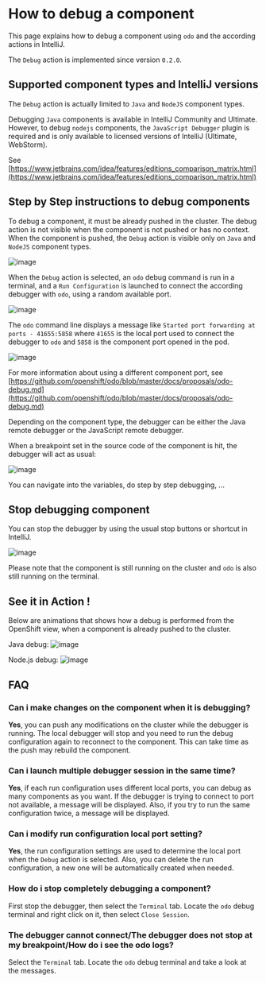 # How to debug a component
This page explains how to debug a component using `odo` and the according actions in IntelliJ.

The `Debug` action is implemented since version `0.2.0`.

## Supported component types and IntelliJ versions
The `Debug` action is actually limited to `Java` and `NodeJS` component types.

Debugging `Java` components is available in IntelliJ Community and Ultimate.
However, to debug `nodejs` components, the `JavaScript Debugger` plugin is required and is only available to licensed versions of IntelliJ (Ultimate, WebStorm).

See [https://www.jetbrains.com/idea/features/editions_comparison_matrix.html](https://www.jetbrains.com/idea/features/editions_comparison_matrix.html)

## Step by Step instructions to debug components

To debug a component, it must be already pushed in the cluster. The debug action is not visible when the component is not pushed or has no context.
When the component is pushed, the `Debug` action is visible only on `Java` and `NodeJS` component types.

![image](debug-action-ui.png)

When the `Debug` action is selected, an `odo` debug command is run in a terminal, and a `Run Configuration` is launched to connect the according debugger with `odo`, using a random available port.

![image](remote-debugger-connected.png)

The `odo` command line displays a message like `Started port forwarding at ports - 41655:5858` where `41655` is the local port used to connect the debugger to `odo` and `5858` is the component port opened in the pod.

![image](odo-debug-terminal.png)

For more information about using a different component port, see [https://github.com/openshift/odo/blob/master/docs/proposals/odo-debug.md](https://github.com/openshift/odo/blob/master/docs/proposals/odo-debug.md)

Depending on the component type, the debugger can be either the Java remote debugger or the JavaScript remote debugger.

When a breakpoint set in the source code of the component is hit, the debugger will act as usual: 

![image](remote-debugger-suspended.png)

You can navigate into the variables, do step by step debugging, ...

## Stop debugging component

You can stop the debugger by using the usual stop buttons or shortcut in IntelliJ. 

![image](run-configuration.png)

Please note that the component is still running on the cluster and `odo` is also still running on the terminal.

## See it in Action !
Below are animations that shows how a debug is performed from the OpenShift view, when a component is already pushed to the cluster.

Java debug: 
![image](java-debug-intellij.gif)

Node.js debug: 
![image](nodejs-debug-intellij.gif)

## FAQ

### Can i make changes on the component when it is debugging?
**Yes**, you can push any modifications on the cluster while the debugger is running. The local debugger will stop and you need to run the debug configuration again to reconnect to the component. This can take time as the push may rebuild the component.

### Can i launch multiple debugger session in the same time?
**Yes**, if each run configuration uses different local ports, you can debug as many components as you want.
If the debugger is trying to connect to port not available, a message will be displayed.
Also, if you try to run the same configuration twice, a message will be displayed.

### Can i modify run configuration local port setting?
**Yes**, the run configuration settings are used to determine the local port when the `Debug` action is selected.
Also, you can delete the run configuration, a new one will be automatically created when needed.

### How do i stop completely debugging a component?
First stop the debugger, then select the `Terminal` tab. Locate the `odo` debug terminal and right click on it, then select `Close Session`.

### The debugger cannot connect/The debugger does not stop at my breakpoint/How do i see the odo logs?
Select the `Terminal` tab. Locate the `odo` debug terminal and take a look at the messages. 
